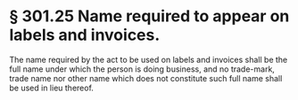 # § 301.25   Name required to appear on labels and invoices.

The name required by the act to be used on labels and invoices shall be the full name under which the person is doing business, and no trade-mark, trade name nor other name which does not constitute such full name shall be used in lieu thereof.




